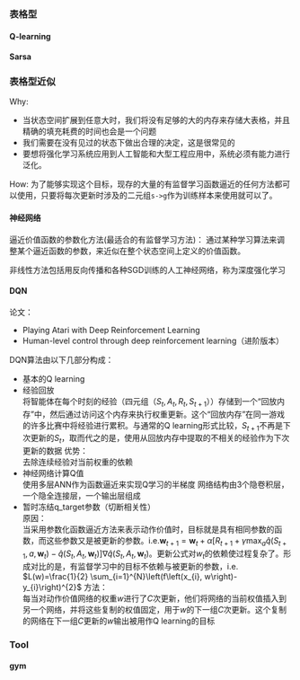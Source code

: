 ### 表格型
#### Q-learning


#### Sarsa







### 表格型近似
Why:
- 当状态空间扩展到任意大时，我们将没有足够的大的内存来存储大表格，并且精确的填充耗费的时间也会是一个问题
- 我们需要在没有见过的状态下做出合理的决定，这是很常见的
- 要想将强化学习系统应用到人工智能和大型工程应用中，系统必须有能力进行泛化。

How:
为了能够实现这个目标，现存的大量的有监督学习函数逼近的任何方法都可以使用，只要将每次更新时涉及的二元组`s->g`作为训练样本来使用就可以了。

#### 神经网络
逼近价值函数的参数化方法(最适合的有监督学习方法)：
通过某种学习算法来调整某个逼近函数的参数，来近似在整个状态空间上定义的价值函数。

非线性方法包括用反向传播和各种SGD训练的人工神经网络，称为深度强化学习


#### DQN
论文：
- Playing Atari with Deep Reinforcement Learning
- Human-level control through deep reinforcement learning（进阶版本）


DQN算法由以下几部分构成：
- 基本的Q learning
- 经验回放       
将智能体在每个时刻的经验（四元组（$S_t,A_t,R_t,S_{t+1}$））存储到一个“回放内存”中，然后通过访问这个内存来执行权重更新。这个“回放内存”在同一游戏的许多比赛中将经验进行累积。与通常的Q learning形式比较，$S_{t+1}$不再是下次更新的$S_t$，取而代之的是，使用从回放内存中提取的不相关的经验作为下次更新的数据
优势：        
去除连续经验对当前权重的依赖      
- 神经网络计算Q值      
使用多层ANN作为函数逼近来实现Q学习的半梯度
网络结构由3个隐卷积层，一个隐全连接层，一个输出层组成
- 暂时冻结q_target参数（切断相关性）    
原因：    
当采用参数化函数逼近方法来表示动作价值时，目标就是具有相同参数的函数，而这些参数又是被更新的参数。i.e.$\mathbf{w}_{t+1}=\mathbf{w}_{t}+\alpha\left[R_{t+1}+\gamma \max _{a} \hat{q}\left(S_{t+1}, a, \mathbf{w}_{t}\right)-\hat{q}\left(S_{t}, A_{t}, \mathbf{w}_{t}\right)\right] \nabla \hat{q}\left(S_{t}, A_{t}, \mathbf{w}_{t}\right)$。更新公式对$w_t$的依赖使过程复杂了。形成对比的是，有监督学习中的目标不依赖与被更新的参数，i.e. $L(w)=\frac{1}{2} \sum_{i=1}^{N}\left(f\left(x_{i}, w\right)-y_{i}\right)^{2}$
方法：    
每当对动作价值网络的权重$w$进行了$C$次更新，他们将网络的当前权值插入到另一个网络，并将这些复制的权值固定，用于$w$的下一组$C$次更新。这个复制的网络在下一组$C$更新的$w$输出被用作Q learning的目标     

### Tool
#### gym





